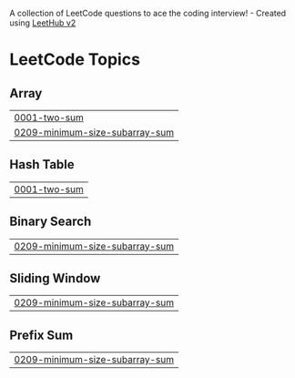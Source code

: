 A collection of LeetCode questions to ace the coding interview! - Created using [LeetHub v2](https://github.com/arunbhardwaj/LeetHub-2.0)
<!---LeetCode Topics Start-->
# LeetCode Topics
## Array
|  |
| ------- |
| [0001-two-sum](https://github.com/harshasaiakhil/leetcode/tree/master/0001-two-sum) |
| [0209-minimum-size-subarray-sum](https://github.com/harshasaiakhil/leetcode/tree/master/0209-minimum-size-subarray-sum) |
## Hash Table
|  |
| ------- |
| [0001-two-sum](https://github.com/harshasaiakhil/leetcode/tree/master/0001-two-sum) |
## Binary Search
|  |
| ------- |
| [0209-minimum-size-subarray-sum](https://github.com/harshasaiakhil/leetcode/tree/master/0209-minimum-size-subarray-sum) |
## Sliding Window
|  |
| ------- |
| [0209-minimum-size-subarray-sum](https://github.com/harshasaiakhil/leetcode/tree/master/0209-minimum-size-subarray-sum) |
## Prefix Sum
|  |
| ------- |
| [0209-minimum-size-subarray-sum](https://github.com/harshasaiakhil/leetcode/tree/master/0209-minimum-size-subarray-sum) |
<!---LeetCode Topics End-->